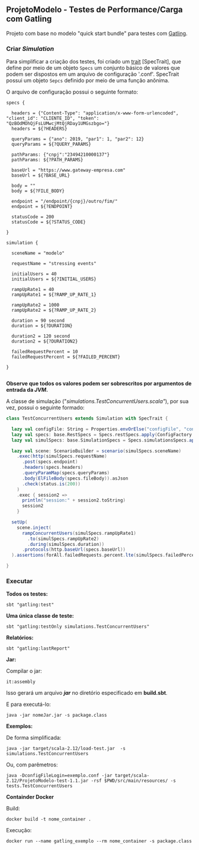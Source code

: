 ## ProjetoModelo - Testes de Performance/Carga com Gatling

Projeto com base no modelo "quick start bundle" para testes com <a href="https://github.com/gatling/gatling.g8">Gatling</a>.

[sbtplugindoc]: https://gatling.io/docs/current/extensions/sbt_plugin/
[gatlingdoc]: https://gatling.io/docs/current/advanced_tutorial/



### Criar _Simulation_

Para simplificar a criação dos testes, foi criado um <a href="https://docs.scala-lang.org/tour/traits.html">trait</a> [SpecTrait], 
que define por meio de um objeto ```Specs``` um conjunto básico de valores que podem ser dispostos
em um arquivo de configuração '.conf'.
SpecTrait possui um objeto ```Sepcs``` definido por meio de uma função anônima.

O arquivo de configuração possui o seguinte formato:

```
specs {

  headers = {"Content-Type": "application/x-www-form-urlencoded", "client_id": "CLIENTE_ID", "token": "QzBOdMOhQjFsLUMwcjMtQjRDay1UMGszbgo="}
  headers = ${?HEADERS}

  queryParams = {"ano": 2019, "par1": 1, "par2": 12}
  queryParams = ${?QUERY_PARAMS}

  pathParams: {"cnpj":"23494210000137"}
  pathParams: ${?PATH_PARAMS}

  baseUrl = "https://www.gateway-empresa.com"
  baseUrl = ${?BASE_URL}

  body = ""
  body = ${?FILE_BODY}

  endpoint = "/endpoint/{cnpj}/outro/fim/"
  endpoint = ${?ENDPOINT}

  statusCode = 200
  statusCode = ${?STATUS_CODE}

}

simulation {

  sceneName = "modelo"

  requestName = "stressing events"

  initialUsers = 40
  initialUsers = ${?INITIAL_USERS}

  rampUpRate1 = 40
  rampUpRate1 = ${?RAMP_UP_RATE_1}

  rampUpRate2 = 1000
  rampUpRate2 = ${?RAMP_UP_RATE_2}

  duration = 90 second
  duration = ${?DURATION}

  duration2 = 120 second
  duration2 = ${?DURATION2}

  failedRequestPercent = 10
  failedRequestPercent = ${?FAILED_PERCENT}

}


``` 

**Observe que todos os valores podem ser sobrescritos por argumentos de entrada da _JVM_.**

A classe de simulação ("_simulations.TestConcurrentUsers.scala"_), por sua vez, possui o seguinte formado:

```Scala
class TestConcurrentUsers extends Simulation with SpecTrait {

  lazy val configFile: String = Properties.envOrElse("configFile", "config-file.conf")
  lazy val specs: base.RestSpecs = Specs.restSpecs.apply(ConfigFactory.load(configFile))
  lazy val simulSpecs: base.SimulationSpecs = Specs.simulationsSpecs.apply(ConfigFactory.load(configFile))

  lazy val scene: ScenarioBuilder = scenario(simulSpecs.sceneName)
    .exec(http(simulSpecs.requestName)
      .post(specs.endpoint)
      .headers(specs.headers)
      .queryParamMap(specs.queryParams)
      .body(ElFileBody(specs.fileBody)).asJson
      .check(status.is(200))
    )
    .exec { session2 =>
      println("session:" + session2.toString)
      session2
    }

  setUp(
    scene.inject(
      rampConcurrentUsers(simulSpecs.rampUpRate1)
        .to(simulSpecs.rampUpRate2)
        .during(simulSpecs.duration))
      .protocols(http.baseUrl(specs.baseUrl))
  ).assertions(forAll.failedRequests.percent.lte(simulSpecs.failedPercentRequests))

}
```

### Executar

**Todos os testes:**
```
sbt "gatling:test"
```

**Uma única classe de teste:**
```
sbt "gatling:testOnly simulations.TestConcurrentUsers"
```

**Relatórios:**
```
sbt "gatling:lastReport"
```

**Jar:** 

Compilar o jar:

```
it:assembly
```

Isso gerará um arquivo **_jar_** no diretório especificado em **build.sbt**.

E para executá-lo:

```
java -jar nomeJar.jar -s package.class
```

**Exemplos:**

De forma simplificada:
```
java -jar target/scala-2.12/load-test.jar  -s simulations.TestConcurrentUsers
```
Ou, com parêmetros:
```
java -DconfigFileLogin=exemplo.conf -jar target/scala-2.12/ProjetoModelo-test-1.1.jar -rsf $PWD/src/main/resources/ -s tests.TestConcurrentUsers
```

**Containder Docker**

Build:
```
docker build -t nome_container .
```
Execução:
```
docker run --name gatling_exemplo --rm nome_container -s package.class
```